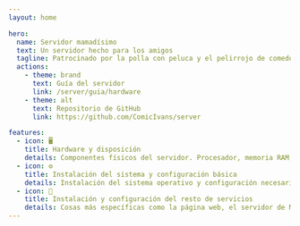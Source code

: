 ```yaml
---
layout: home

hero:
  name: Servidor mamadísimo
  text: Un servidor hecho para los amigos
  tagline: Patrocinado por la polla con peluca y el pelirrojo de comedores
  actions:
    - theme: brand
      text: Guía del servidor
      link: /server/guia/hardware
    - theme: alt
      text: Repositorio de GitHub
      link: https://github.com/ComicIvans/server

features:
  - icon: 🖥
    title: Hardware y disposición
    details: Componentes físicos del servidor. Procesador, memoria RAM, discos duros mecánicos, disco SSD y el uso que se le da a cada uno de ellos.
  - icon: ⚙️
    title: Instalación del sistema y configuración básica
    details: Instalación del sistema operativo y configuración necesaria para que el servidor pueda funcionar como debería funcionar un servidor.
  - icon: 📡
    title: Instalación y configuración del resto de servicios
    details: Cosas más específicas como la página web, el servidor de Minecraft, el correo electrónico, Nextcloud...
---
```

